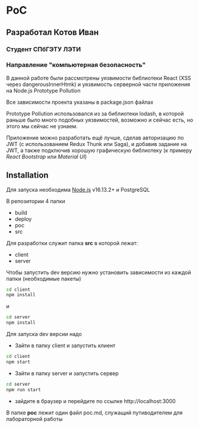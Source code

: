 
# PoC
## Разработал Котов Иван
### Студент СПбГЭТУ ЛЭТИ 
### Направление "компьютерная безопасность"

В данной работе были рассмотрены уязвимости библиотеки React (XSS через dangerousInnerHtmk) и уязвимость серверной части приложения на Node.js Prototype Pollution

Все зависимости проекта указаны в package.json файлах

Prototype Pollution использовался из за библиотеки lodash, в которой раньше было много подобных уязвимостей, возможно и сейчас есть, но этого мы сейчас не узнаем.

Приложение можно разработать ещё лучше, сделав авторизацию по JWT (с использованием Redux Thunk или Saga), и добавив задание на JWT, а также подключив хорошую графическую библиотеку (к примеру *React Bootstrap* или *Material UI*)

## Installation

Для запуска необходима [Node.js](https://nodejs.org/) v16.13.2+ и PostgreSQL

В репозитории 4 папки
- build
- deploy
- poc
- src

Для разработки служит папка **src** в которой лежат:
- client
- server

Чтобы запустить dev версию нужно установить зависимости из каждой папки (необходимые пакеты)
```sh
cd client
npm install 
```
и 
```sh
cd server
npm install 
```

Для запуска dev версии надо

- Зайти в папку client и запустить клиент
```sh
cd client
npm start
```

- Зайти в папку server и запустить сервер
```sh
cd server
npm run start
```
- зайдите в браузер и перейдите по ссылке http://localhost:3000

В папке **poc** лежит один файл poc.md, служащий путиводителем для лабораторной работы 
